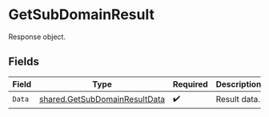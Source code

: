 # GetSubDomainResult

Response object.


## Fields

| Field                                                                                 | Type                                                                                  | Required                                                                              | Description                                                                           |
| ------------------------------------------------------------------------------------- | ------------------------------------------------------------------------------------- | ------------------------------------------------------------------------------------- | ------------------------------------------------------------------------------------- |
| `Data`                                                                                | [shared.GetSubDomainResultData](../../../pkg/models/shared/getsubdomainresultdata.md) | :heavy_check_mark:                                                                    | Result data.                                                                          |